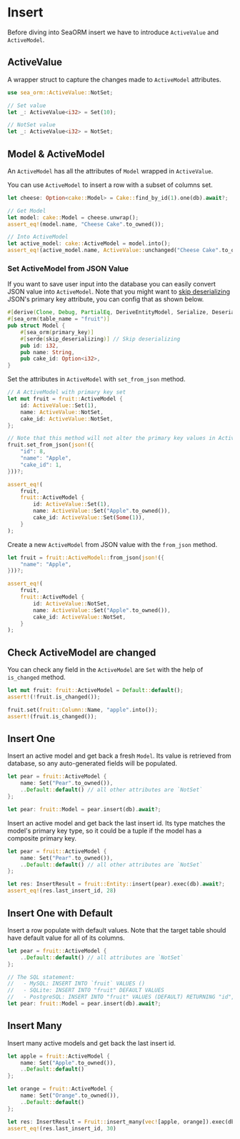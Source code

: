 # Insert

Before diving into SeaORM insert we have to introduce `ActiveValue` and `ActiveModel`.

## ActiveValue

A wrapper struct to capture the changes made to `ActiveModel` attributes.

```rust
use sea_orm::ActiveValue::NotSet;

// Set value
let _: ActiveValue<i32> = Set(10);

// NotSet value
let _: ActiveValue<i32> = NotSet;
```

## Model & ActiveModel

An `ActiveModel` has all the attributes of `Model` wrapped in `ActiveValue`.

You can use `ActiveModel` to insert a row with a subset of columns set.

```rust
let cheese: Option<cake::Model> = Cake::find_by_id(1).one(db).await?;

// Get Model
let model: cake::Model = cheese.unwrap();
assert_eq!(model.name, "Cheese Cake".to_owned());

// Into ActiveModel
let active_model: cake::ActiveModel = model.into();
assert_eq!(active_model.name, ActiveValue::unchanged("Cheese Cake".to_owned()));
```

### Set ActiveModel from JSON Value

If you want to save user input into the database you can easily convert JSON value into `ActiveModel`. Note that you might want to [skip deserializing](https://serde.rs/attr-skip-serializing.html) JSON's primary key attribute, you can config that as shown below.

```rust
#[derive(Clone, Debug, PartialEq, DeriveEntityModel, Serialize, Deserialize)]
#[sea_orm(table_name = "fruit")]
pub struct Model {
    #[sea_orm(primary_key)]
    #[serde(skip_deserializing)] // Skip deserializing
    pub id: i32,
    pub name: String,
    pub cake_id: Option<i32>,
}
```

Set the attributes in `ActiveModel` with `set_from_json` method.

```rust
// A ActiveModel with primary key set
let mut fruit = fruit::ActiveModel {
    id: ActiveValue::Set(1),
    name: ActiveValue::NotSet,
    cake_id: ActiveValue::NotSet,
};

// Note that this method will not alter the primary key values in ActiveModel
fruit.set_from_json(json!({
    "id": 8,
    "name": "Apple",
    "cake_id": 1,
}))?;

assert_eq!(
    fruit,
    fruit::ActiveModel {
        id: ActiveValue::Set(1),
        name: ActiveValue::Set("Apple".to_owned()),
        cake_id: ActiveValue::Set(Some(1)),
    }
);
```

Create a new `ActiveModel` from JSON value with the `from_json` method.

```rust
let fruit = fruit::ActiveModel::from_json(json!({
    "name": "Apple",
}))?;

assert_eq!(
    fruit,
    fruit::ActiveModel {
        id: ActiveValue::NotSet,
        name: ActiveValue::Set("Apple".to_owned()),
        cake_id: ActiveValue::NotSet,
    }
);
```

## Check ActiveModel are changed

You can check any field in the `ActiveModel` are `Set` with the help of `is_changed` method.

```rust
let mut fruit: fruit::ActiveModel = Default::default();
assert!(!fruit.is_changed());

fruit.set(fruit::Column::Name, "apple".into());
assert!(fruit.is_changed());
```

## Insert One

Insert an active model and get back a fresh `Model`. Its value is retrieved from database, so any auto-generated fields will be populated.

```rust
let pear = fruit::ActiveModel {
    name: Set("Pear".to_owned()),
    ..Default::default() // all other attributes are `NotSet`
};

let pear: fruit::Model = pear.insert(db).await?;
```

Insert an active model and get back the last insert id. Its type matches the model's primary key type, so it could be a tuple if the model has a composite primary key.

```rust
let pear = fruit::ActiveModel {
    name: Set("Pear".to_owned()),
    ..Default::default() // all other attributes are `NotSet`
};

let res: InsertResult = fruit::Entity::insert(pear).exec(db).await?;
assert_eq!(res.last_insert_id, 28)
```

## Insert One with Default

Insert a row populate with default values. Note that the target table should have default value for all of its columns.

```rust
let pear = fruit::ActiveModel {
    ..Default::default() // all attributes are `NotSet`
};

// The SQL statement:
//   - MySQL: INSERT INTO `fruit` VALUES ()
//   - SQLite: INSERT INTO "fruit" DEFAULT VALUES
//   - PostgreSQL: INSERT INTO "fruit" VALUES (DEFAULT) RETURNING "id", "name", "cake_id"
let pear: fruit::Model = pear.insert(db).await?;
```

## Insert Many

Insert many active models and get back the last insert id.

```rust
let apple = fruit::ActiveModel {
    name: Set("Apple".to_owned()),
    ..Default::default()
};

let orange = fruit::ActiveModel {
    name: Set("Orange".to_owned()),
    ..Default::default()
};

let res: InsertResult = Fruit::insert_many(vec![apple, orange]).exec(db).await?;
assert_eq!(res.last_insert_id, 30)
```
